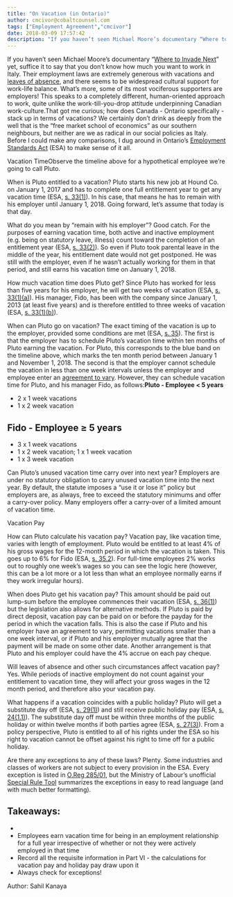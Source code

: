 ```yaml
---
title: "On Vacation (in Ontario)"
author: cmcivor@cobaltcounsel.com
tags: ["Employment Agreement","cmcivor"]
date: 2018-03-09 17:57:42
description: "If you haven’t seen Michael Moore’s documentary “Where to Invade Next” yet, suffice it to say that you don’t know how much you want to work in Italy. Their employment laws are extremely generous with..."
---
```


If you haven’t seen Michael Moore’s documentary “[Where to Invade Next](https://www.youtube.com/watch?v=1KeAZho8TKo)” yet, suffice it to say that you don’t know how much you want to work in Italy. Their employment laws are extremely generous with vacations and [leaves of absence](http://blog.clausehound.com), and there seems to be widespread cultural support for work-life balance. What’s more, some of its most vociferous supporters are employers! This speaks to a completely different, human-oriented approach to work, quite unlike the work-till-you-drop attitude underpinning Canadian work-culture.That got me curious; how does Canada - Ontario specifically - stack up in terms of vacations? We certainly don’t drink as deeply from the well that is the “free market school of economics” as our southern neighbours, but neither are we as radical in our social policies as Italy. Before I could make any comparisons, I dug around in Ontario’s [Employment Standards Act](https://www.ontario.ca/laws/statute/00e41) (ESA) to make sense of it all.

 

Vacation TimeObserve the timeline above for a hypothetical employee we’re going to call Pluto.

 

When is Pluto entitled to a vacation? Pluto starts his new job at Hound Co. on January 1, 2017 and has to complete one full entitlement year to get any vacation time (ESA, [s. 33(1)](https://www.ontario.ca/laws/statute/00e41#BK68)). In his case, that means he has to remain with his employer until January 1, 2018. Going forward, let’s assume that today is that day.

 

What do you mean by “remain with his employer”? Good catch. For the purposes of earning vacation time, both active and inactive employment (e.g. being on statutory leave, illness) count toward the completion of an entitlement year (ESA, [s. 33(2)](https://www.ontario.ca/laws/statute/00e41#BK68)). So even if Pluto took parental leave in the middle of the year, his entitlement date would not get postponed. He was still with the employer, even if he wasn’t actually working for them in that period, and still earns his vacation time on January 1, 2018.

 

How much vacation time does Pluto get? Since Pluto has worked for less than five years for his employer, he will get two weeks of vacation (ESA, [s. 33(1)(a)](https://www.ontario.ca/laws/statute/00e41#BK68)). His manager, Fido, has been with the company since January 1, 2013 (at least five years) and is therefore entitled to three weeks of vacation (ESA, [s. 33(1)(b)](https://www.ontario.ca/laws/statute/00e41#BK68)).

 

When can Pluto go on vacation? The exact timing of the vacation is up to the employer, provided some conditions are met (ESA, [s. 35](https://www.ontario.ca/laws/statute/00e41#BK70)). The first is that the employer has to schedule Pluto’s vacation time within ten months of Pluto earning the vacation. For Pluto, this corresponds to the blue band on the timeline above, which marks the ten month period between January 1 and November 1, 2018. The second is that the employer cannot schedule the vacation in less than one week intervals unless the employer and employee enter an [agreement to vary](https://blog.clausehound.com/ontario-agreements-to-vary/). However, they can schedule vacation time for Pluto, and his manager Fido, as follows:**Pluto - Employee < 5 years**
- 2 x 1 week vacations
- 1 x 2 week vacation

**Fido - Employee ≥ 5 years**
- 
- 3 x 1 week vacations
- 1 x 2 week vacation; 1 x 1 week vacation
- 1 x 3 week vacation

 

Can Pluto’s unused vacation time carry over into next year? Employers are under no statutory obligation to carry unused vacation time into the next year. By default, the statute imposes a “use it or lose it” policy but employers are, as always, free to exceed the statutory minimums and offer a carry-over policy. Many employers offer a carry-over of a limited amount of vacation time.

 

Vacation Pay

 

How can Pluto calculate his vacation pay? Vacation pay, like vacation time, varies with length of employment. Pluto would be entitled to at least 4% of his gross wages for the 12-month period in which the vacation is taken. This goes up to 6% for Fido (ESA, [s. 35.2](https://www.ontario.ca/laws/statute/00e41#BK72)). For full-time employees 2% works out to roughly one week’s wages so you can see the logic here (however, this can be a lot more or a lot less than what an employee normally earns if they work irregular hours).

 

When does Pluto get his vacation pay? This amount should be paid out lump-sum before the employee commences their vacation (ESA, [s. 36(1)](https://www.ontario.ca/laws/statute/00e41#BK73)) but the legislation also allows for alternative methods. If Pluto is paid by direct deposit, vacation pay can be paid on or before the payday for the period in which the vacation falls. This is also the case if Pluto and his employer have an agreement to vary, permitting vacations smaller than a one week interval, or if Pluto and his employer mutually agree that the payment will be made on some other date. Another arrangement is that Pluto and his employer could have the 4% accrue on each pay cheque.

 

Will leaves of absence and other such circumstances affect vacation pay? Yes. While periods of inactive employment do not count against your entitlement to vacation time, they will affect your gross wages in the 12 month period, and therefore also your vacation pay.

 

What happens if a vacation coincides with a public holiday? Pluto will get a substitute day off (ESA, [s. 29(1)](https://www.ontario.ca/laws/statute/00e41#BK63)) and still receive public holiday pay (ESA, [s. 24(1.1)](https://www.ontario.ca/laws/statute/00e41#BK58)). The substitute day off must be within three months of the public holiday or within twelve months if both parties agree (ESA, [s. 27(3)](https://www.ontario.ca/laws/statute/00e41#BK61)). From a policy perspective, Pluto is entitled to all of his rights under the ESA so his right to vacation cannot be offset against his right to time off for a public holiday.

 

Are there any exceptions to any of these laws? Plenty. Some industries and classes of workers are not subject to every provision in the ESA. Every exception is listed in [O.Reg 285/01](https://www.ontario.ca/laws/regulation/010285), but the Ministry of Labour’s unofficial [Special Rule Tool](https://www.ontario.ca/document/industries-and-jobs-exemptions-or-special-rules) summarizes the exceptions in easy to read language (and with much better formatting).

 

Takeaways:
- 
- 
- Employees earn vacation time for being in an employment relationship for a full year irrespective of whether or not they were actively employed in that time
- Record all the requisite information in Part VI -  the calculations for vacation pay and holiday pay draw upon it
- Always check for exceptions!

Author: Sahil Kanaya